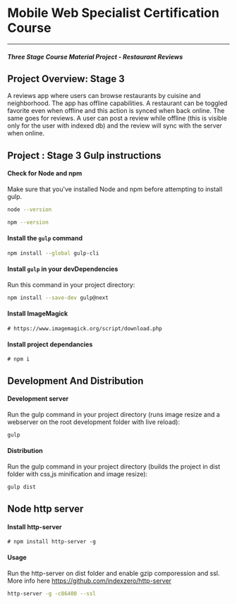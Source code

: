 # Mobile Web Specialist Certification Course
---
#### _Three Stage Course Material Project - Restaurant Reviews_

## Project Overview: Stage 3

A reviews app where users can browse restaurants by cuisine and neighborhood. The app has offline capabilities. A restaurant can be toggled favorite even when offline and this action is synced when back online. The same goes for reviews. A user can post a review while offline (this is visible only for the user with indexed db) and the review will sync with the server when online.

## Project : Stage 3 Gulp instructions

#### Check for Node and npm
Make sure that you've installed Node and npm before attempting to install gulp.

```sh
node --version
```
```sh
npm --version
```

#### Install the `gulp` command

```sh
npm install --global gulp-cli
```

#### Install `gulp` in your devDependencies

Run this command in your project directory:

```sh
npm install --save-dev gulp@next
```

#### Install ImageMagick
```Install image magick
# https://www.imagemagick.org/script/download.php
```

#### Install project dependancies
```Install project dependancies
# npm i
```

## Development And Distribution

#### Development server

Run the gulp command in your project directory (runs image resize and a webserver on the root development folder with live reload):

```sh
gulp
```

#### Distribution

Run the gulp command in your project directory (builds the project in dist folder with css,js minification and image resize):

```sh
gulp dist
```
## Node http server

#### Install http-server
```Install thhp-server
# npm install http-server -g
```

#### Usage

Run the http-server on dist folder and enable gzip comporession and ssl. More info here https://github.com/indexzero/http-server

```sh
http-server -g -c86400 --ssl
```
